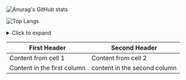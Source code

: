 ![Anurag's GitHub stats](https://github-readme-stats.vercel.app/api?username=darko5r&theme=dark&show_icons=true)

![Top Langs](https://github-readme-stats.vercel.app/api/top-langs/?username=darko5r&layout=compact&theme=dark)

<details>
  <summary>Click to expand</summary>
  <div class="content">

    | First Header | Second Header |
    |-------------|--------------|
    | Content from cell 1 | Content from cell 2 |
    | Content in the first column | content in the second column |

  </div>
</details>

First Header | Second Header 
 ------------ | ------------- 
Content from cell 1 | Content from cell 2 
Content in the first column | content in the second column 



